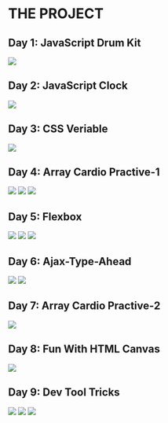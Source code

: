 # THE PROJECT

## Day 1: JavaScript Drum Kit
![](Resimler/drum.png)

## Day 2: JavaScript Clock
![](Resimler/clock.png)

## Day 3: CSS Veriable
![](Resimler/css%20veriable.png)

## Day 4: Array Cardio Practive-1
![](Resimler/array-1.png)
![](Resimler/proje4-2.png)
![](Resimler/proje4-3.png)

## Day 5: Flexbox 
![](Resimler/flexbox-1.png)
![](Resimler/flexbox-2.png)
![](Resimler/flexbox-3.png)

## Day 6: Ajax-Type-Ahead
![](Resimler/6-1.png)
![](Resimler/6-2.png)

## Day 7: Array Cardio Practive-2
![](Resimler/7.png)

## Day 8: Fun With HTML Canvas
![](Resimler/8.png)

## Day 9: Dev Tool Tricks
![](Resimler/9-1.png)
![](Resimler/9-2.png)
![](Resimler/9-3.png)